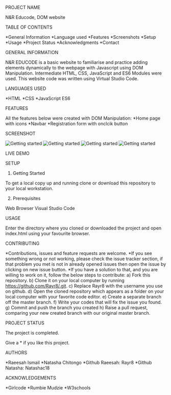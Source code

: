 PROJECT NAME
 
N&R Educode, DOM website 

TABLE OF CONTENTS

*General Information
*Language used
*Features
*Screenshots
*Setup
*Usage
*Project Status
*Acknowledgments
*Contact

GENERAL INFORMATION

N&R EDUCODE is a basic website to familiarise and practice adding elements dynamically to the webpage with Javascript using DOM Manipulation. Intermediate HTML, CSS, JavaScript and ES6 Modules were used. This website code was written using Virtual Studio Code.

LANGUAGES USED

*HTML
*CSS
*JavaScript ES6

FEATURES

All the features below were created with DOM Manipulation:
*Home page with icons 
*Navbar
*Registration form with onclcik button 


SCREENSHOT

![Getting started](./Screenshot1.png)
![Getting started](./Screenshot2.png)
![Getting started](./Screenshot3.png)
![Getting started](./Screenshot4.png)

LIVE DEMO



SETUP

1) Getting Started

To get a local copy up and running clone or download this repository to your local workstation.

2) Prerequisites

Web Browser Visual Studio Code

USAGE

Enter the directory where you cloned or downloaded the project and open index.html using your favourite browser.

CONTRIBUTING

*Contributions, issues and feature requests are welcome. 
*If you see something wrong or not working, please check the issue tracker section, if that problem you met is not in already opened issues then open the issue by clicking on new issue button. 
*If you have a solution to that, and you are willing to work on it, follow the below steps to contribute: 
a) Fork this repository. 
b) Clone it on your local computer by running https://github.com/Rayr8/.git. 
c) Replace Rayr8 with the username you use on github. 
d) Open the cloned repository which appears as a folder on your local computer with your favorite code editor. 
e) Create a separate branch off the master branch. 
f) Write your codes that will fix the issue you found.
g) Commit and push the branch you created 
h) Raise a pull request, comparing your new created branch with our original master branch.

PROJECT STATUS 

The project is completed. 

Give a * if you like this project.

AUTHORS

*Raeesah Ismail
*Natasha Chitongo
*Github Raeesah: Rayr8
*Github Natasha: Natashac18


ACKNOWLEDGEMENTS

*Girlcode
*Rumbie Mudzie
*W3schools
